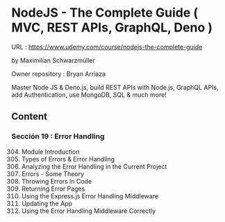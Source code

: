 # NodeJS - The Complete Guide ( MVC, REST APIs, GraphQL, Deno )

URL : https://www.udemy.com/course/nodejs-the-complete-guide

by Maximilian Schwarzmüller

Owner repository : Bryan Arriaza

Master Node JS & Deno.js, build REST APIs with Node.js, GraphQL APIs, add Authentication, use MongoDB, SQL & much more!

## Content

### Sección 19 : Error Handling

304. Module Introduction
305. Types of Errors & Error Handling
306. Analyzing the Error Handling in the Current Project
307. Errors - Some Theory
308. Throwing Errors in Code
309. Returning Error Pages
310. Using the Express.js Error Handling Middleware
311. Updating the App
312. Using the Error Handling Middleware Correctly
